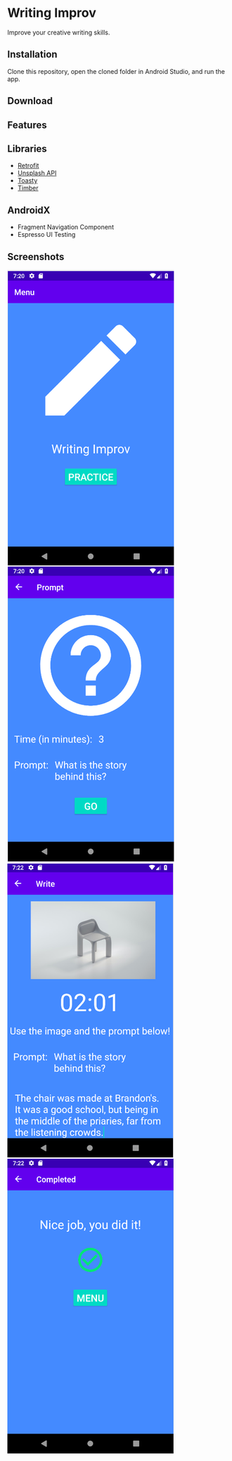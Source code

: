 # Writing Improv
Improve your creative writing skills.

## Installation
Clone this repository, open the cloned folder in Android Studio, and run the app.

## Download

## Features

## Libraries
- [Retrofit](https://square.github.io/retrofit)
- [Unsplash API](https://unsplash.com/developers)
- [Toasty](https://github.com/GrenderG/Toasty)
- [Timber](https://github.com/JakeWharton/timber)

## AndroidX
- Fragment Navigation Component
- Espresso UI Testing

## Screenshots
![Home](Screenshot_1.png)
![Prompt](Screenshot_2.png)
![Writing](Screenshot_3.png)
![Completed](Screenshot_4.png)
